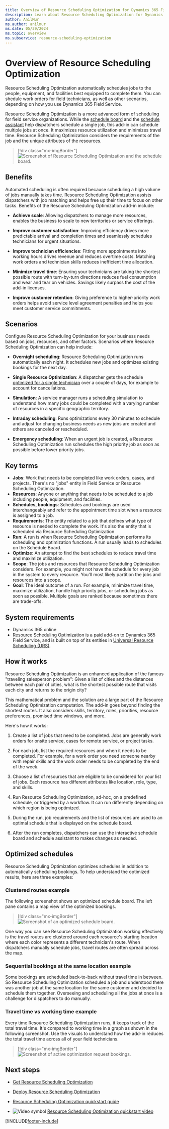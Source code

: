 ```yaml
---
title: Overview of Resource Scheduling Optimization for Dynamics 365 Field Service
description: Learn about Resource Scheduling Optimization for Dynamics 365 Field Service.
author: AnilMur
ms.author: anilmur
ms.date: 05/29/2024
ms.topic: overview
ms.subservice: resource-scheduling-optimization
---
```


# Overview of Resource Scheduling Optimization

Resource Scheduling Optimization automatically schedules jobs to the people, equipment, and facilities best equipped to complete them. You can shedule work orders for field technicians, as well as other scenarios, depending on how you use Dynamics 365 Field Service.

Resource Scheduling Optimization is a more advanced form of scheduling for field service organizations. While the [schedule board](./work-with-schedule-board.md#book) and the [schedule assistant](./schedule-assistant.md) help dispatchers schedule a single job, this add-in can schedule multiple jobs at once. It maximizes resource utilization and minimizes travel time. Resource Scheduling Optimization considers the requirements of the job and the unique attributes of the resources.

 > [!div class="mx-imgBorder"]
  > ![Screenshot of Resource Scheduling Optimization and the schedule board.](media/rso-optimized-schedule-board-routes.png)

## Benefits

Automated scheduling is often required because scheduling a high volume of jobs manually takes time. Resource Scheduling Optimization assists dispatchers with job matching and helps free up their time to focus on other tasks. Benefits of the Resource Scheduling Optimization add-in include:

- **Achieve scale**: Allowing dispatchers to manage more resources, enables the
business to scale to new territories or service offerings.

- **Improve customer satisfaction**: Improving efficiency drives more predictable arrival and completion times and seamlessly schedules technicians for urgent situations.

- **Improve technician efficiencies**: Fitting more appointments into working hours drives revenue and reduces overtime costs. Matching work orders and technician skills reduces inefficient time allocation.

- **Minimize travel time**: Ensuring your technicians are taking the shortest possible route with turn-by-turn directions reduces fuel consumption and wear and tear on vehicles. Savings likely surpass the cost of the add-in licenses.

- **Improve customer retention**: Giving preference to higher-priority work orders helps avoid service level agreement penalties and helps you meet customer service commitments.

## Scenarios

Configure Resource Scheduling Optimization for your business needs based on jobs, resources, and other factors. Scenarios where Resource Scheduling Optimization can help include:

- **Overnight scheduling**: Resource Scheduling Optimization runs automatically each night. It schedules new jobs and optimizes existing bookings for the next day.

- **Single Resource Optimization**: A dispatcher gets the schedule [optimized for a single technician](rso-single-resource-optimization.md) over a couple of days, for example to account for cancellations.

- **Simulation**: A service manager runs a scheduling simulation to understand how many jobs could be completed with a varying number of resources in a specific geographic territory.

- **Intraday scheduling**: Runs optimizations every 30 minutes to schedule and adjust for changing business needs as new jobs are created and others are canceled or rescheduled.

- **Emergency scheduling**: When an urgent job is created, a Resource Scheduling Optimization run schedules the high priority job as soon as possible before lower priority jobs.

## Key terms

- **Jobs**: Work that needs to be completed like work orders, cases, and projects. There's no "jobs" entity in Field Service or Resource Scheduling Optimization.
- **Resources**: Anyone or anything that needs to be scheduled to a job including people, equipment, and facilities.
- **Schedules, bookings**: Schedules and bookings are used interchangeably and refer to the appointment time slot when a resource is assigned to a job.
- **Requirements**: The entity related to a job that defines what type of resource is needed to complete the work. It's also the entity that is scheduled via Resource Scheduling Optimization.
- **Run**: A run is when Resource Scheduling Optimization performs its scheduling and optimization functions. A run usually leads to schedules on the Schedule Board.
- **Optimize**: An attempt to find the best schedules to reduce travel time and maximize utilization.
- **Scope**: The jobs and resources that Resource Scheduling Optimization considers. For example, you might not have the schedule for every job in the system to every resource. You'll most likely partition the jobs and resources into a scope.  
- **Goal**: The ideal outcome of a run. For example, minimize travel time, maximize utilization, handle high priority jobs, or scheduling jobs as soon as possible. Multiple goals are ranked because sometimes there are trade-offs.

## System requirements

- Dynamics 365 online
- Resource Scheduling Optimization is a paid add-on to Dynamics 365 Field Service, and is built on top of its entities in [Universal Resource Scheduling (URS)](../common-scheduler/schedule-anything-with-universal-resource-scheduling.md).

## How it works

Resource Scheduling Optimization is an enhanced application of the famous "traveling salesperson problem": Given a list of cities and the distances between each pair of cities, what is the shortest possible route that visits each city and returns to the origin city?

This mathematical problem and the solution are a large part of the Resource Scheduling Optimization computation. The add-in goes beyond finding the shortest routes. It also considers skills, territory, roles, priorities, resource preferences, promised time windows, and more.

Here's how it works:

1. Create a list of jobs that need to be completed. Jobs are generally work orders for onsite service, cases for remote service, or project tasks.

1. For each job, list the required resources and when it needs to be completed. For example, for a work order you need someone nearby with repair skills and the work order needs to be completed by the end of the week.

1. Choose a list of resources that are eligible to be considered for your list of jobs. Each resource has different attributes like location, role, type, and skills.

1. Run Resource Scheduling Optimization, ad-hoc, on a predefined schedule, or triggered by a workflow. It can run differently depending on which region is being optimized.

1. During the run, job requirements and the list of resources are used to an optimal schedule that is displayed on the schedule board.

1. After the run completes, dispatchers can use the interactive schedule board and schedule assistant to makes changes as needed.

## Optimized schedules

Resource Scheduling Optimization optimizes schedules in addition to automatically scheduling bookings. To help understand the optimized results, here are three examples:

### Clustered routes example

The following screenshot shows an optimized schedule board. The left pane contains a map view of the optimized bookings.

  > [!div class="mx-imgBorder"]
  > ![Screenshot of an optimized schedule board.](media/rso-optimized-schedule-board-routes-with-annotation.png)

  One way you can see Resource Scheduling Optimization working effectively is the travel routes are clustered around each resource's starting location where each color represents a different technician's route. When dispatchers manually schedule jobs, travel routes are often spread across the map.

### Sequential bookings at the same location example

Some bookings are scheduled back-to-back without travel time in between. So Resource Scheduling Optimization scheduled a job and understood there was another job at the same location for the same customer and decided to schedule them together. Overseeing and scheduling all the jobs at once is a challenge for dispatchers to do manually.

### Travel time vs working time example

Every time Resource Scheduling Optimization runs, it keeps track of the total travel time. It's compared to working time in a graph as shown in the following screenshot. Use the visuals to understand how the add-in reduces the total travel time across all of your field technicians.

> [!div class="mx-imgBorder"]
> ![Screenshot of active optimization request bookings.](media/rso-working-vs-travel-time.png)

## Next steps

- [Get Resource Scheduling Optimization](rso-get-install.md)

- [Deploy Resource Scheduling Optimization](rso-deployment.md)

- [Resource Scheduling Optimization quickstart guide](rso-quickstart.md)

- ![Video symbol](../field-service/media/video-icon.png "Video symbol") [Resource Scheduling Optimization quickstart video](https://youtu.be/oJ-3HTJWRMo)

[!INCLUDE[footer-include](../includes/footer-banner.md)]
